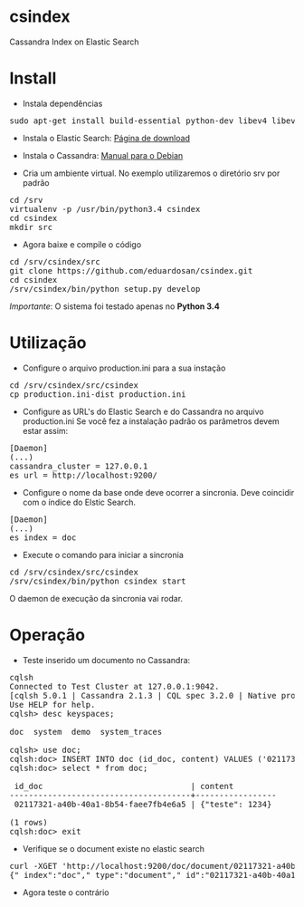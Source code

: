 # csindex
Cassandra Index on Elastic Search

# Install
* Instala dependências

<pre>
sudo apt-get install build-essential python-dev libev4 libev-dev git
</pre>

* Instala o Elastic Search: [Página de download](http://www.elasticsearch.org/overview/elkdownloads/)

* Instala o Cassandra: [Manual para o Debian](http://www.datastax.com/documentation/cassandra/2.1/cassandra/install/installDeb_t.html)

* Cria um ambiente virtual. No exemplo utilizaremos o diretório srv por padrão

<pre>
cd /srv
virtualenv -p /usr/bin/python3.4 csindex
cd csindex
mkdir src
</pre>

* Agora baixe e compile o código

<pre>
cd /srv/csindex/src
git clone https://github.com/eduardosan/csindex.git
cd csindex
/srv/csindex/bin/python setup.py develop
</pre>

*Importante*: O sistema foi testado apenas no **Python 3.4**

# Utilização

* Configure o arquivo production.ini para a sua instação

<pre>
cd /srv/csindex/src/csindex
cp production.ini-dist production.ini
</pre>

* Configure as URL's do Elastic Search e do Cassandra no arquivo production.ini Se você fez a instalação padrão os parâmetros devem estar assim:

<pre>
[Daemon]
(...)
cassandra_cluster = 127.0.0.1
es_url = http://localhost:9200/
</pre>

* Configure o nome da base onde deve ocorrer a sincronia. Deve coincidir com o índice do Elstic Search.

<pre>
[Daemon]
(...)
es_index = doc
</pre>

* Execute o comando para iniciar a sincronia

<pre>
cd /srv/csindex/src/csindex
/srv/csindex/bin/python csindex start
</pre>

O daemon de execução da sincronia vai rodar.

# Operação

* Teste inserido um documento no Cassandra:

<pre>
cqlsh 
Connected to Test Cluster at 127.0.0.1:9042.
[cqlsh 5.0.1 | Cassandra 2.1.3 | CQL spec 3.2.0 | Native protocol v3]
Use HELP for help.
cqlsh> desc keyspaces;

doc  system  demo  system_traces

cqlsh> use doc;
cqlsh:doc> INSERT INTO doc (id_doc, content) VALUES ('02117321-a40b-40a1-8b54-faee7fb4e6a5', '{"teste": 1234}');
cqlsh:doc> select * from doc;

 id_doc                               | content
--------------------------------------+-----------------
 02117321-a40b-40a1-8b54-faee7fb4e6a5 | {"teste": 1234}

(1 rows)
cqlsh:doc> exit
</pre>

* Verifique se o document existe no elastic search

<pre>
curl -XGET 'http://localhost:9200/doc/document/02117321-a40b-40a1-8b54-faee7fb4e6a5'
{"_index":"doc","_type":"document","_id":"02117321-a40b-40a1-8b54-faee7fb4e6a5","_version":1,"exists":true, "_source" : {"teste": 1234}}
</pre>

* Agora teste o contrário

<pre>

</pre>